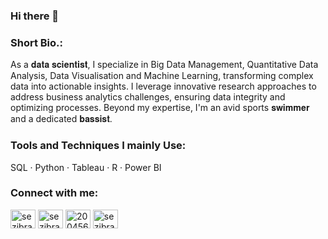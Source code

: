 ### Hi there 👋

<h3 align="left">Short Bio.:</h3>
<p align="left">

As a 𝐝𝐚𝐭𝐚 𝐬𝐜𝐢𝐞𝐧𝐭𝐢𝐬𝐭, I specialize in Big Data Management, Quantitative Data Analysis, Data Visualisation and Machine Learning, transforming complex data into actionable insights. I leverage innovative research approaches to address business analytics challenges, ensuring data integrity and optimizing processes. 
Beyond my expertise, I'm an avid sports 𝐬𝐰𝐢𝐦𝐦𝐞𝐫 and a dedicated 𝐛𝐚𝐬𝐬𝐢𝐬𝐭.⁣⁣


<h3 align="left">Tools and Techniques I mainly Use:</h3>
<p align="left">

SQL · Python · Tableau · R · Power BI


<h3 align="left">Connect with me:</h3>
<p align="left">
<a href="https://twitter.com/sezibra_cs" target="blank"><img align="center" src="https://raw.githubusercontent.com/rahuldkjain/github-profile-readme-generator/master/src/images/icons/Social/twitter.svg" alt="sezibra_cs" height="30" width="40" /></a>
<a href="https://linkedin.com/in/sezibra" target="blank"><img align="center" src="https://raw.githubusercontent.com/rahuldkjain/github-profile-readme-generator/master/src/images/icons/Social/linked-in-alt.svg" alt="sezibra" height="30" width="40" /></a>
<a href="https://stackoverflow.com/users/20045666/sezibra" target="blank"><img align="center" src="https://raw.githubusercontent.com/rahuldkjain/github-profile-readme-generator/master/src/images/icons/Social/stack-overflow.svg" alt="20045666/sezibra" height="30" width="40" /></a>
<a href="https://instagram.com/sezibra" target="blank"><img align="center" src="https://raw.githubusercontent.com/rahuldkjain/github-profile-readme-generator/master/src/images/icons/Social/instagram.svg" alt="sezibra" height="30" width="40" /></a>
</p>

